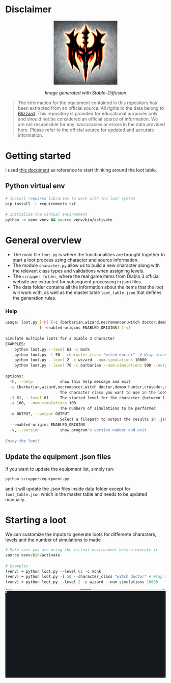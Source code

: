 # Disclaimer

<p align="center">
    <img alt="diablo3_logo" src="assets/diablo3_stable_diffusion_logo.jpg" width=200 height=200/>
    <p align="center" style="font-style:italic;"><em>Image generated with Stable-Diffusion</em></p>
</p>

> The information for the equipment contained in this repository has been extracted from an official source. All rights to the data belong to [Blizzard](https://us.diablo3.blizzard.com/en-us/). This repository is provided for educational purposes only and should not be considered an official source of information. We are not responsible for any inaccuracies or errors in the data provided here. Please refer to the official source for updated and accurate information.

# Getting started

I used [this document](https://learn.microsoft.com/en-us/minecraft/creator/documents/introductiontoloottables) as reference to start thinking around the loot table.

## Python virtual env

```bash
# Install required libraries to work with the loot system
pip install -r requirements.txt

# Initialize the virtual environment
python -m venv venv && source venv/bin/activate
```

# General overview

- The main file `loot.py` is where the functionalities are brought together to start a loot process using character and source information.
- The module `character.py` allow us to build a new character along with the relevant class types and validations when assigning levels.
- The `scrapper folder`, where the real game items from Diablo 3 official website are extracted for subsequent processing in json files.
- The data folder contains all the information about the items that the loot will work with, as well as the master table `loot_table.json` that defines the generation rules.

### Help

```bash
usage: loot.py [-h] [-c {barbarian,wizard,necromancer,witch doctor,demon hunter,crusader,monk}] [-l 61] [-s 100] [-o OUTPUT]
               [--enabled-origins ENABLED_ORIGINS] [-v]

Simulate multiple loots for a Diablo 3 character
EXAMPLES:
    python loot.py --level 61 -c monk
    python loot.py -l 50 --character_class "witch doctor"  # Wrap around quotes to allow whitespaces
    python loot.py --level 2 -c wizard --num-simulations 10000
    python loot.py --level 70 -c barbarian --num-simulations 500 --output "dist/result.json"

options:
  -h, --help            show this help message and exit
  -c {barbarian,wizard,necromancer,witch doctor,demon hunter,crusader,monk}, --character_class {barbarian,wizard,necromancer,witch doctor,demon hunter,crusader,monk}
                        The character class you want to use in the loot process
  -l 61, --level 61     The started level for the character (between 1 and 70)
  -s 100, --num-simulations 100
                        The numbers of simulations to be performed
  -o OUTPUT, --output OUTPUT
                        Select a filepath to output the results in .json format
  --enabled-origins ENABLED_ORIGINS
  -v, --version         show program's version number and exit

Enjoy the loot!
```

## Update the equipment .json files

If you want to update the equipment list, simply run:

```python
python scrapper/equipment.py
```

and it will update the .json files inside data folder except for `loot_table.json` which is the master table and needs to be updated manually.

# Starting a loot

We can customize the inputs to generate loots for differente characters, levels and the number of simulations to made

```python
# Make sure you are using the virtual environment before execute it
source venv/bin/activate

# Examples
(venv) ➜ python loot.py --level 61 -c monk
(venv) ➜ python loot.py -l 50 --character_class "witch doctor" # Wrap around quotes to allow whitespaces
(venv) ➜ python loot.py --level 2 -c wizard --num-simulations 10000
```

![loot.py](/assets/loot.gif)
